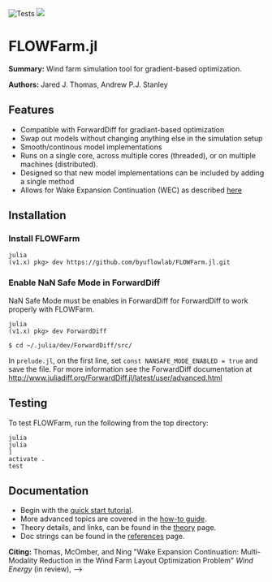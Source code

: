 ![Tests](https://github.com/byuflowlab/FLOWFarm.jl/actions/workflows/test.yml/badge.svg)
[![](https://img.shields.io/badge/docs-dev-blue.svg)](https://byuflowlab.github.io/FLOWFarm.jl/)


# FLOWFarm.jl

**Summary:** Wind farm simulation tool for gradient-based optimization.

**Authors:** Jared J. Thomas, Andrew P.J. Stanley

## Features
- Compatible with ForwardDiff for gradiant-based optimization
- Swap out models without changing anything else in the simulation setup
- Smooth/continous model implementations
- Runs on a single core, across multiple cores (threaded), or on multiple machines (distributed).
- Designed so that new model implementations can be included by adding a single method
- Allows for Wake Expansion Continuation (WEC) as described [here](http://flowlab.groups.et.byu.net/preprints/Thomas2021.pdf)

## Installation

### Install FLOWFarm

```
julia
(v1.x) pkg> dev https://github.com/byuflowlab/FLOWFarm.jl.git
```

### Enable NaN Safe Mode in ForwardDiff
NaN Safe Mode must be enables in ForwardDiff for ForwardDiff to work properly with FLOWFarm.

```
julia
(v1.x) pkg> dev ForwardDiff
```
```
$ cd ~/.julia/dev/ForwardDiff/src/
```
In `prelude.jl`, on the first line, set `const NANSAFE_MODE_ENABLED = true` and save the file. 
For more information see the ForwardDiff documentation at 
http://www.juliadiff.org/ForwardDiff.jl/latest/user/advanced.html

## Testing

To test FLOWFarm, run the following from the top directory:

```
julia
julia
]
activate .
test
```

## Documentation

* Begin with the [quick start tutorial](https://flow.byu.edu/FLOWFarm.jl/Tutorial/).
* More advanced topics are covered in the [how-to guide](https://flow.byu.edu/FLOWFarm.jl/How_to/).
* Theory details, and links, can be found in the [theory](https://flow.byu.edu/FLOWFarm.jl/Explanation) page.
* Doc strings can be found in the [references](https://flow.byu.edu/FLOWFarm.jl/Reference/) page.

**Citing:**
Thomas, McOmber, and Ning "Wake Expansion Continuation: Multi-Modality Reduction in the Wind Farm Layout Optimization Problem" *Wind Energy* (in review), -->

